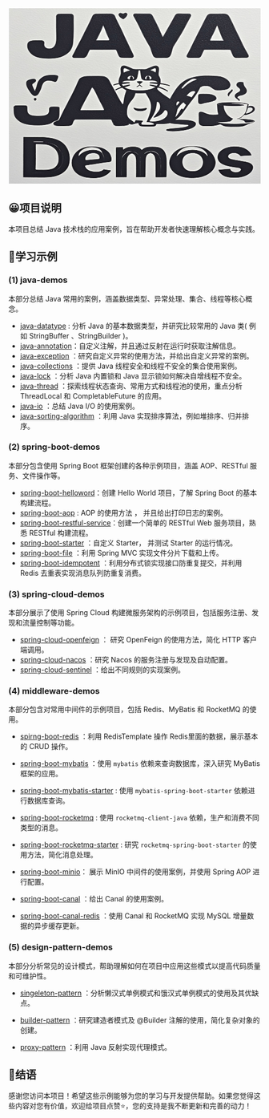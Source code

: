 <div align="center">
    <img src="java-demos/java-lock/src/main/resources/images/微信截图_20241026182549.png" alt="描述" width="550" height="350" />
</div>

## 😀项目说明

本项目总结 Java 技术栈的应用案例，旨在帮助开发者快速理解核心概念与实践。



## 🐌学习示例

### **(1) java-demos**

本部分总结 Java 常用的案例，涵盖数据类型、异常处理、集合、线程等核心概念。

- [java-datatype](java-demos\java-datatype) : 分析 Java 的基本数据类型，并研究比较常用的 Java 类( 例如 StringBuffer 、StringBuilder )。
- [java-annotation](java-demos\java-annotation)：自定义注解，并且通过反射在运行时获取注解信息。
- [java-exception](java-demos\java-exception) ：研究自定义异常的使用方法，并给出自定义异常的案例。
- [java-collections](java-demos\java-collections) ：提供 Java 线程安全和线程不安全的集合使用案例。
- [java-lock](java-demos\java-lock) ：分析 Java 内置锁和 Java 显示锁如何解决自增线程不安全。
- [java-thread](java-demos\java-thread) ：探索线程状态查询、常用方式和线程池的使用，重点分析 ThreadLocal 和 CompletableFuture 的应用。
- [java-io](java-demos\java-io) ：总结 Java I/O 的使用案例。
- [java-sorting-algorithm](java-demos\java-sorting-algorithm) ：利用 Java 实现排序算法，例如堆排序、归并排序。



### **(2) spring-boot-demos**

本部分包含使用 Spring Boot 框架创建的各种示例项目，涵盖 AOP、RESTful 服务、文件操作等。

- [spring-boot-helloword](./spring-boot-demos/spring-boot-helloword)：创建 Hello World 项目，了解 Spring Boot 的基本构建流程。
- [spring-boot-aop](./spring-boot-demos/spring-boot-aop) :  AOP 的使用方法 ， 并且给出打印日志的案例。
- [spring-boot-restful-service](./spring-boot-demos/spring-boot-restful-service)：创建一个简单的 RESTful Web 服务项目，熟悉 RESTful 构建流程。
- [spring-boot-starter](./spring-boot-demos/spring-boot-starter) ：自定义 Starter， 并测试 Starter 的运行情况。
- [spring-boot-file](./spring-boot-demos/spring-boot-file) ：利用 Spring MVC 实现文件分片下载和上传。
- [spring-boot-idempotent](./spring-boot-demos/spring-boot-idempotent) ：利用分布式锁实现接口防重复提交，并利用 Redis 去重表实现消息队列防重复消费。



### **(3) spring-cloud-demos**

本部分展示了使用 Spring Cloud 构建微服务架构的示例项目，包括服务注册、发现和流量控制等功能。

- [spring-cloud-openfeign](./spring-cloud-demos/spring-cloud-openfeign) ： 研究 OpenFeign 的使用方法，简化 HTTP 客户端调用。
- [spring-cloud-nacos](./spring-cloud-demos/spring-cloud-nacos) ：研究 Nacos 的服务注册与发现及自动配置。
- [spring-cloud-sentinel](./spring-cloud-demos/spring-cloud-sentinel) ：给出不同规则的实现案例。



### **(4) middleware-demos**

本部分包含对常用中间件的示例项目，包括 Redis、MyBatis 和 RocketMQ 的使用。

- [spirng-boot-redis](./middleware-demos/spirng-boot-redis) ：利用 RedisTemplate 操作 Redis里面的数据，展示基本的 CRUD 操作。

- [spring-boot-mybatis](./middleware-demos/spring-boot-mybatis) ：使用 `mybatis` 依赖来查询数据库，深入研究 MyBatis 框架的应用。

- [spring-boot-mybatis-starter](./middleware-demos/spring-boot-mybatis-starter) : 使用 `mybatis-spring-boot-starter` 依赖进行数据库查询。

- [spring-boot-rocketmq](./middleware-demos/spring-boot-rocketmq) :  使用 `rocketmq-client-java` 依赖，生产和消费不同类型的消息。

- [spring-boot-rocketmq-starter](./middleware-demos/spring-boot-rocketmq-starter) :  研究 `rocketmq-spring-boot-starter` 的使用方法，简化消息处理。

- [spring-boot-minio](./middleware-demos/spring-boot-minio)： 展示 MinIO 中间件的使用案例，并使用 Spring AOP 进行配置。

- [spring-boot-canal](middleware-demos\spring-boot-canal) ：给出 Canal 的使用案例。

- [spring-boot-canal-redis](middleware-demos\spring-boot-canal-redis) ：使用 Canal 和 RocketMQ 实现 MySQL 增量数据的异步缓存更新。

  

### **(5) design-pattern-demos**

本部分分析常见的设计模式，帮助理解如何在项目中应用这些模式以提高代码质量和可维护性。

- [singeleton-pattern](./design-pattern-demos/singeleton-pattern) ：分析懒汉式单例模式和饿汉式单例模式的使用及其优缺点。

- [builder-pattern](design-pattern-demos/builder-pattern) ：研究建造者模式及 @Builder 注解的使用，简化复杂对象的创建。

- [proxy-pattern](design-pattern-demos\proxy-pattern) ：利用 Java 反射实现代理模式。



## 🥀结语

感谢您访问本项目！希望这些示例能够为您的学习与开发提供帮助。如果您觉得这些内容对您有价值，欢迎给项目点赞⭐️，您的支持是我不断更新和完善的动力！